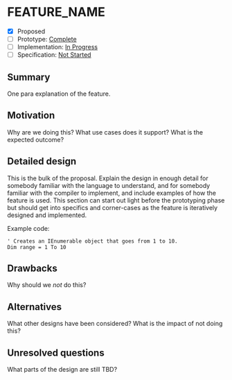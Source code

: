 # FEATURE_NAME

* [x] Proposed
* [ ] Prototype: [Complete](https://github.com/PROTOTYPE_OWNER/roslyn/BRANCH_NAME)
* [ ] Implementation: [In Progress](https://github.com/dotnet/roslyn/BRANCH_NAME)
* [ ] Specification: [Not Started](pr/1)

## Summary
[summary]: #summary

One para explanation of the feature.

## Motivation
[motivation]: #motivation

Why are we doing this? What use cases does it support? What is the expected outcome?

## Detailed design
[design]: #detailed-design

This is the bulk of the proposal. Explain the design in enough detail for somebody familiar
with the language to understand, and for somebody familiar with the compiler to implement,  and include examples of how the feature is used. This section can start out light before the prototyping phase but should get into specifics and corner-cases as the feature is iteratively designed and implemented.

Example code:

```VB.NET
' Creates an IEnumerable object that goes from 1 to 10.
Dim range = 1 To 10
```

## Drawbacks
[drawbacks]: #drawbacks

Why should we *not* do this?

## Alternatives
[alternatives]: #alternatives

What other designs have been considered? What is the impact of not doing this?

## Unresolved questions
[unresolved]: #unresolved-questions

What parts of the design are still TBD?
